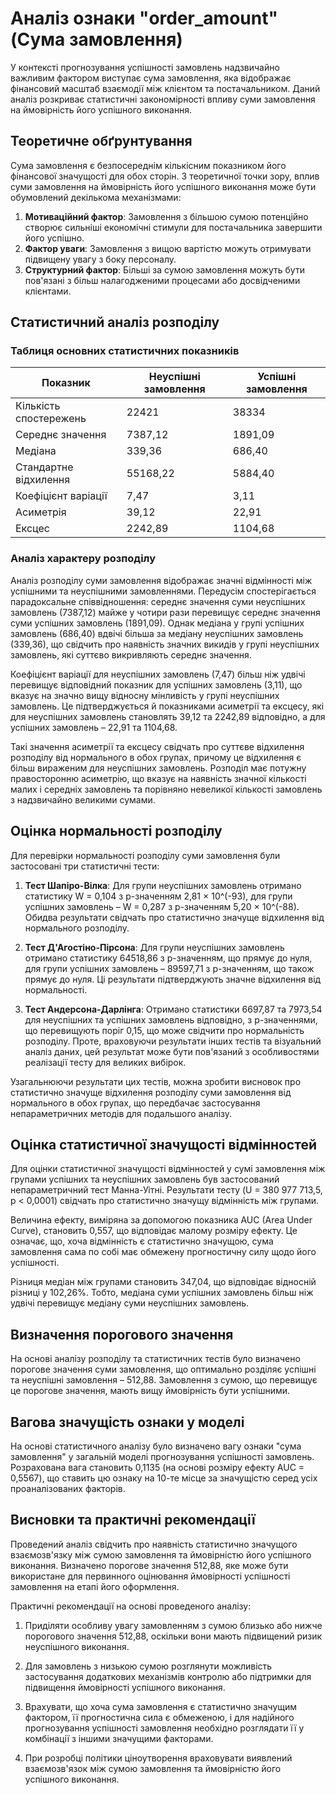 # Аналіз ознаки "order_amount" (Сума замовлення)

У контексті прогнозування успішності замовлень надзвичайно важливим фактором виступає сума замовлення, яка відображає фінансовий масштаб взаємодії між клієнтом та постачальником. Даний аналіз розкриває статистичні закономірності впливу суми замовлення на ймовірність його успішного виконання.

## Теоретичне обґрунтування

Сума замовлення є безпосереднім кількісним показником його фінансової значущості для обох сторін. З теоретичної точки зору, вплив суми замовлення на ймовірність його успішного виконання може бути обумовлений декількома механізмами:

1. **Мотиваційний фактор**: Замовлення з більшою сумою потенційно створює сильніші економічні стимули для постачальника завершити його успішно.
2. **Фактор уваги**: Замовлення з вищою вартістю можуть отримувати підвищену увагу з боку персоналу.
3. **Структурний фактор**: Більші за сумою замовлення можуть бути пов'язані з більш налагодженими процесами або досвідченими клієнтами.

## Статистичний аналіз розподілу

### Таблиця основних статистичних показників

| Показник | Неуспішні замовлення | Успішні замовлення |
|----------|----------------------|-------------------|
| Кількість спостережень | 22421 | 38334 |
| Середнє значення | 7387,12 | 1891,09 |
| Медіана | 339,36 | 686,40 |
| Стандартне відхилення | 55168,22 | 5884,40 |
| Коефіцієнт варіації | 7,47 | 3,11 |
| Асиметрія | 39,12 | 22,91 |
| Ексцес | 2242,89 | 1104,68 |

### Аналіз характеру розподілу

Аналіз розподілу суми замовлення відображає значні відмінності між успішними та неуспішними замовленнями. Передусім спостерігається парадоксальне співвідношення: середнє значення суми неуспішних замовлень (7387,12) майже у чотири рази перевищує середнє значення суми успішних замовлень (1891,09). Однак медіана у групі успішних замовлень (686,40) вдвічі більша за медіану неуспішних замовлень (339,36), що свідчить про наявність значних викидів у групі неуспішних замовлень, які суттєво викривляють середнє значення.

Коефіцієнт варіації для неуспішних замовлень (7,47) більш ніж удвічі перевищує відповідний показник для успішних замовлень (3,11), що вказує на значно вищу відносну мінливість у групі неуспішних замовлень. Це підтверджується й показниками асиметрії та ексцесу, які для неуспішних замовлень становлять 39,12 та 2242,89 відповідно, а для успішних замовлень – 22,91 та 1104,68.

Такі значення асиметрії та ексцесу свідчать про суттєве відхилення розподілу від нормального в обох групах, причому це відхилення є більш вираженим для неуспішних замовлень. Розподіл має потужну правосторонню асиметрію, що вказує на наявність значної кількості малих і середніх замовлень та порівняно невеликої кількості замовлень з надзвичайно великими сумами.

## Оцінка нормальності розподілу

Для перевірки нормальності розподілу суми замовлення були застосовані три статистичні тести:

1. **Тест Шапіро-Вілка**: Для групи неуспішних замовлень отримано статистику W = 0,104 з p-значенням 2,81 × 10^(-93), для групи успішних замовлень – W = 0,287 з p-значенням 5,20 × 10^(-88). Обидва результати свідчать про статистично значуще відхилення від нормального розподілу.

2. **Тест Д'Агостіно-Пірсона**: Для групи неуспішних замовлень отримано статистику 64518,86 з p-значенням, що прямує до нуля, для групи успішних замовлень – 89597,71 з p-значенням, що також прямує до нуля. Ці результати підтверджують значне відхилення від нормальності.

3. **Тест Андерсона-Дарлінга**: Отримано статистики 6697,87 та 7973,54 для неуспішних та успішних замовлень відповідно, з p-значеннями, що перевищують поріг 0,15, що може свідчити про нормальність розподілу. Проте, враховуючи результати інших тестів та візуальний аналіз даних, цей результат може бути пов'язаний з особливостями реалізації тесту для великих вибірок.

Узагальнюючи результати цих тестів, можна зробити висновок про статистично значуще відхилення розподілу суми замовлення від нормального в обох групах, що передбачає застосування непараметричних методів для подальшого аналізу.

## Оцінка статистичної значущості відмінностей

Для оцінки статистичної значущості відмінностей у сумі замовлення між групами успішних та неуспішних замовлень був застосований непараметричний тест Манна-Уітні. Результати тесту (U = 380 977 713,5, p < 0,0001) свідчать про статистично значущу відмінність між групами.

Величина ефекту, виміряна за допомогою показника AUC (Area Under Curve), становить 0,557, що відповідає малому розміру ефекту. Це означає, що, хоча відмінність є статистично значущою, сума замовлення сама по собі має обмежену прогностичну силу щодо його успішності.

Різниця медіан між групами становить 347,04, що відповідає відносній різниці у 102,26%. Тобто, медіана суми успішних замовлень більш ніж удвічі перевищує медіану суми неуспішних замовлень.

## Визначення порогового значення

На основі аналізу розподілу та статистичних тестів було визначено порогове значення суми замовлення, що оптимально розділяє успішні та неуспішні замовлення – 512,88. Замовлення з сумою, що перевищує це порогове значення, мають вищу ймовірність бути успішними.

## Вагова значущість ознаки у моделі

На основі статистичного аналізу було визначено вагу ознаки "сума замовлення" у загальній моделі прогнозування успішності замовлень. Розрахована вага становить 0,1135 (на основі розміру ефекту AUC = 0,5567), що ставить цю ознаку на 10-те місце за значущістю серед усіх проаналізованих факторів.

## Висновки та практичні рекомендації

Проведений аналіз свідчить про наявність статистично значущого взаємозв'язку між сумою замовлення та ймовірністю його успішного виконання. Визначено порогове значення 512,88, яке може бути використане для первинного оцінювання ймовірності успішності замовлення на етапі його оформлення.

Практичні рекомендації на основі проведеного аналізу:

1. Приділяти особливу увагу замовленням з сумою близько або нижче порогового значення 512,88, оскільки вони мають підвищений ризик неуспішного виконання.

2. Для замовлень з низькою сумою розглянути можливість застосування додаткових механізмів контролю або підтримки для підвищення ймовірності успішного виконання.

3. Врахувати, що хоча сума замовлення є статистично значущим фактором, її прогностична сила є обмеженою, і для надійного прогнозування успішності замовлення необхідно розглядати її у комбінації з іншими значущими факторами.

4. При розробці політики ціноутворення враховувати виявлений взаємозв'язок між сумою замовлення та ймовірністю його успішного виконання.
